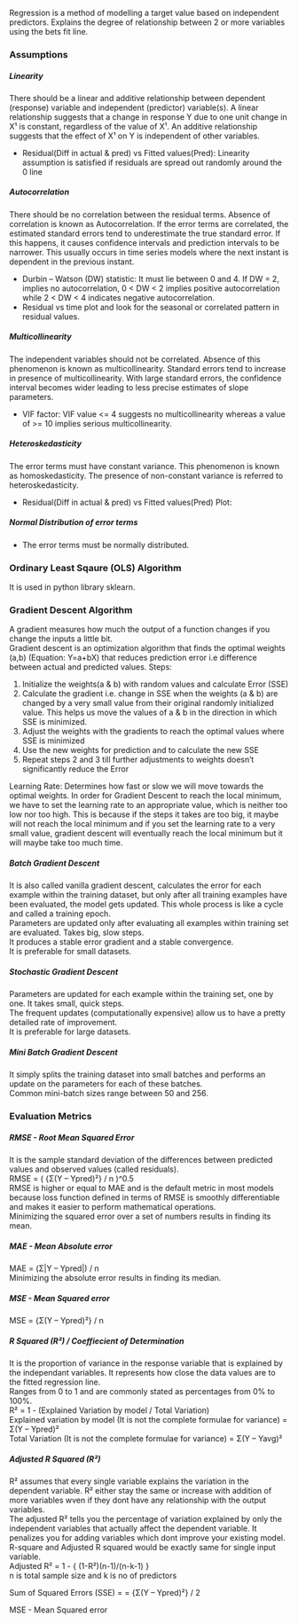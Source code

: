 Regression is a method of modelling a target value based on independent predictors. Explains the degree of relationship between 2 or more variables using the bets fit line.

### Assumptions
##### Linearity
There should be a linear and additive relationship between dependent (response) variable and independent (predictor) variable(s). A linear relationship suggests that a change in response Y due to one unit change in X¹ is constant, regardless of the value of X¹. An additive relationship suggests that the effect of X¹ on Y is independent of other variables.
* Residual(Diff in actual & pred) vs Fitted values(Pred): Linearity assumption is satisfied if residuals are spread out randomly around the 0 line
##### Autocorrelation
There should be no correlation between the residual terms. Absence of correlation is known as Autocorrelation.
If the error terms are correlated, the estimated standard errors tend to underestimate the true standard error. If this happens, it causes confidence intervals and prediction intervals to be narrower. 
This usually occurs in time series models where the next instant is dependent in the previous instant.
* Durbin – Watson (DW) statistic: It must lie between 0 and 4. If DW = 2, implies no autocorrelation, 0 < DW < 2 implies positive autocorrelation while 2 < DW < 4 indicates negative autocorrelation.
* Residual vs time plot and look for the seasonal or correlated pattern in residual values.
##### Multicollinearity
The independent variables should not be correlated. Absence of this phenomenon is known as multicollinearity.
Standard errors tend to increase in presence of multicollinearity. With large standard errors, the confidence interval becomes wider leading to less precise estimates of slope parameters.
* VIF factor: VIF value <= 4 suggests no multicollinearity whereas a value of >= 10 implies serious multicollinearity. 

##### Heteroskedasticity
The error terms must have constant variance. This phenomenon is known as homoskedasticity. The presence of non-constant variance is referred to heteroskedasticity.
* Residual(Diff in actual & pred) vs Fitted values(Pred) Plot: 
##### Normal Distribution of error terms
* The error terms must be normally distributed.

### Ordinary Least Sqaure (OLS) Algorithm
It is used in python library sklearn. 

### Gradient Descent Algorithm
A gradient measures how much the output of a function changes if you change the inputs a little bit. <br/>
Gradient descent is an optimization algorithm that finds the optimal weights (a,b) (Equation: Y=a+bX) that reduces prediction error i.e difference between actual and predicted values. Steps:
1. Initialize the weights(a & b) with random values and calculate Error (SSE)
2. Calculate the gradient i.e. change in SSE when the weights (a & b) are changed by a very small value from their original randomly initialized value. This helps us move the values of a & b in the direction in which SSE is minimized.
3. Adjust the weights with the gradients to reach the optimal values where SSE is minimized
4. Use the new weights for prediction and to calculate the new SSE
5. Repeat steps 2 and 3 till further adjustments to weights doesn’t significantly reduce the Error

Learning Rate: Determines how fast or slow we will move towards the optimal weights. In order for Gradient Descent to reach the local minimum, we have to set the learning rate to an appropriate value, which is neither too low nor too high. This is because if the steps it takes are too big, it maybe will not reach the local minimum and if you set the learning rate to a very small value, gradient descent will eventually reach the local minimum but it will maybe take too much time.
##### Batch Gradient Descent
It is also called vanilla gradient descent, calculates the error for each example within the training dataset, but only after all training examples have been evaluated, the model gets updated. This whole process is like a cycle and called a training epoch. <br/>
Parameters are updated only after evaluating all examples within training set are evaluated. Takes big, slow steps. <br/> 
It produces a stable error gradient and a stable convergence. <br/>
It is preferable for small datasets. <br/>
##### Stochastic Gradient Descent
Parameters are updated for each example within the training set, one by one. It takes small, quick steps. <br/>
The frequent updates (computationally expensive) allow us to have a pretty detailed rate of improvement. <br/>
It is preferable for large datasets. <br/>
##### Mini Batch Gradient Descent
It simply splits the training dataset into small batches and performs an update on the parameters for each of these batches. <br/> 
Common mini-batch sizes range between 50 and 256. <br/>

### Evaluation Metrics
##### RMSE - Root Mean Squared Error
It is the sample standard deviation of the differences between predicted values and observed values (called residuals).  <br/>
RMSE = ( {Σ(Y – Ypred)²} / n )^0.5 <br/>
RMSE is higher or equal to MAE and is the default metric in most models because loss function defined in terms of RMSE is smoothly differentiable and makes it easier to perform mathematical operations. <br/>
Minimizing the squared error over a set of numbers results in finding its mean.
##### MAE - Mean Absolute error
MAE = (Σ|Y – Ypred|) / n  <br/>
Minimizing the absolute error results in finding its median. <br/> 
##### MSE - Mean Squared error
MSE = {Σ(Y – Ypred)²} / n 
##### R Squared (R²) / Coeffiecient of Determination
It is the proportion of variance in the response variable that is explained by the independant variables. It represents how close the data values are to the fitted regression line. <br/>
Ranges from 0 to 1 and are commonly stated as percentages from 0% to 100%. <br/>
R² = 1 - (Explained Variation by model / Total Variation) <br/>
Explained variation by model (It is not the complete formulae for variance) = Σ(Y – Ypred)² <br/> 
Total Variation (It is not the complete formulae for variance) = Σ(Y – Yavg)² <br/>
##### Adjusted R Squared (R²)
R² assumes that every single variable explains the variation in the dependent variable. R² either stay the same or increase with addition of more variables wven if they dont have any relationship with the output variables. <br/> 
The adjusted R² tells you the percentage of variation explained by only the independent variables that actually affect the dependent variable. It penalizes you for adding variables which dont improve your existing model. <br/> 
R-square and Adjusted R squared would be exactly same for single input variable. <br/> 
Adjusted R² = 1 - { (1-R²)(n-1)/(n-k-1) }   
n is total sample size and k is no of predictors




Sum of Squared Errors (SSE) = =  {Σ(Y – Ypred)²} / 2




MSE - Mean Squared error


